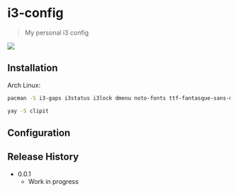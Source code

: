 # i3-config
> My personal i3 config

![](header.png)

## Installation

Arch Linux:

```sh
pacman -S i3-gaps i3status i3lock dmenu noto-fonts ttf-fantasque-sans-mono xterm htop volumeicon dunst feh picom udiskie unclutter xorg-xinput xfce4-power-manager polkit polkit-gnome polkit-qt5 networkmanager breeze breeze-gtk breeze-icons qt5ct lxappearance capitaine-cursors arc-icon-theme archlinux-wallpaper
```
```sh
yay -S clipit
```

## Configuration



## Release History
* 0.0.1
    * Work in progress
